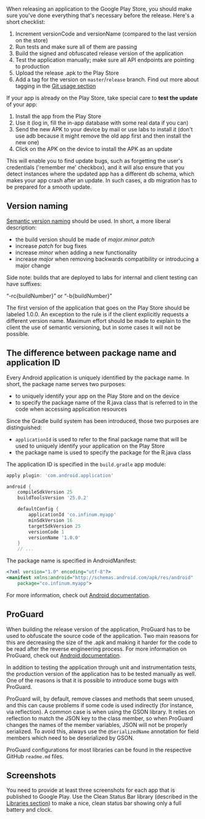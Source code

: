 When releasing an application to the Google Play Store, you should make sure you've done everything that's necessary before the release. Here's a short checklist:

1. Increment versionCode and versionName (compared to the last version on the store)
2. Run tests and make sure all of them are passing
3. Build the signed and obfuscated release version of the application
4. Test the application manually; make sure all API endpoints are pointing to production
5. Upload the release .apk to the Play Store
6. Add a tag for the version on `master`/`release` branch. Find out more about tagging in the [Git usage section](/books/android/building-quality-apps/using-git)

If your app is already on the Play Store, take special care to **test the update** of your app:

1. Install the app from the Play Store
2. Use it (log in, fill the in-app database with some real data if you can)
3. Send the new APK to your device by mail or use labs to install it (don't use adb because it might remove the old app first and then install the new one)
4. Click on the APK on the device to install the APK as an update

This will enable you to find update bugs, such as forgetting the user's credentials ('remember me' checkbox), and it will also ensure that you detect instances where the updated app has a different db schema, which makes your app crash after an update. In such cases, a db migration has to be prepared for a smooth update.

## Version naming

[Semantic version naming](http://semver.org/) should be used.
In short, a more liberal description:

 - the build version should be made of *major*.*minor*.*patch*
 - increase *patch* for bug fixes
 - increase *minor* when adding a new functionality
 - increase *major* when removing backwards compatibility or introducing a major change

Side note: builds that are deployed to labs for internal and client testing can have suffixes:

  “-rc{buildNumber}” or “-b{buildNumber}”

The first version of the application that goes on the Play Store should be labeled 1.0.0. An exception to the rule is if the client explicitly requests a different version name. Maximum effort should be made to explain to the client the use of semantic versioning, but in some cases it will not be possible.

## The difference between package name and application ID

Every Android application is uniquely identified by the package name. In short, the package name serves two purposes:
 - to uniquely identify your app on the Play Store and on the device
 - to specify the package name of the R.java class that is referred to in the code when accessing application resources

Since the Gradle build system has been introduced, those two purposes are distinguished:
 - `applicationId` is used to refer to the final package name that will be used to uniquely identify your application on the Play Store
 - the package name is used to specify the package for the R.java class

The application ID is specified in the `build.gradle` app module:

```gradle
apply plugin: 'com.android.application'

android {
    compileSdkVersion 25
    buildToolsVersion '25.0.2'

    defaultConfig {
        applicationId 'co.infinum.myapp'
        minSdkVersion 16
        targetSdkVersion 25
        versionCode 1
        versionName '1.0.0'
    }
    // ...
```

The package name is specified in AndroidManifest:

```xml
<?xml version="1.0" encoding="utf-8"?>
<manifest xmlns:android="http://schemas.android.com/apk/res/android"
    package="co.infinum.myapp">
```

For more information, check out [Android documentation](https://developer.android.com/studio/build/application-id.html).

## ProGuard

When building the release version of the application, ProGuard has to be used to obfuscate the source code of the application. Two main reasons for this are decreasing the size of the .apk and making it harder for the code to be read after the reverse engineering process. For more information on ProGuard, check out [Android documentation](http://developer.android.com/tools/help/proguard.html).

In addition to testing the application through unit and instrumentation tests, the production version of the application has to be tested manually as well. One of the reasons is that it is possible to introduce some bugs with ProGuard.

ProGuard will, by default, remove classes and methods that seem unused, and this can cause problems if some code is used indirectly (for instance, via reflection). A common case is when using the GSON library. It relies on reflection to match the JSON key to the class member, so when ProGuard changes the names of the member variables, JSON will not be properly serialized. To avoid this, always use the `@SerializedName` annotation for field members which need to be deserialized by GSON.

ProGuard configurations for most libraries can be found in the respective GitHub `readme.md` files.

## Screenshots

You need to provide at least three screenshots for each app that is published to Google Play. Use the Clean Status Bar library (described in the [Libraries section](/books/android/useful-tools-and-utilities/libraries)) to make a nice, clean status bar showing only a full battery and clock.

